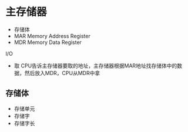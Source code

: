 # 主存储器
- 存储体
- MAR Memory Address Register 
- MDR Memory Data Register

I/O
- 取
CPU告诉主存储器要取的地址，主存储器根据MAR地址找存储体中的数据，然后放入MDR，CPU从MDR中拿


## 存储体
- 存储单元
- 存储字 
- 存储字长 
